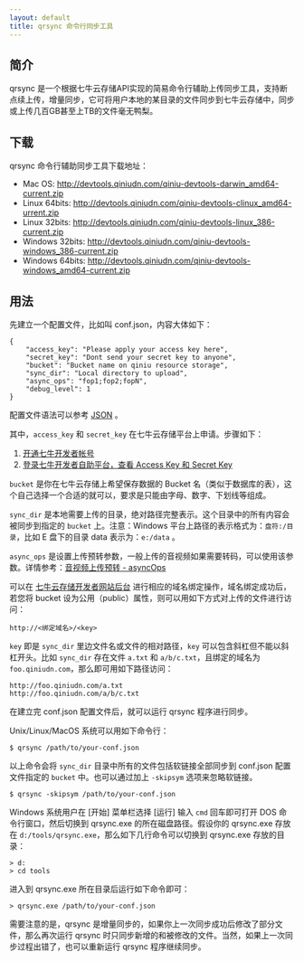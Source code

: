 ```yaml
---
layout: default
title: qrsync 命令行同步工具
---
```



## 简介

qrsync 是一个根据七牛云存储API实现的简易命令行辅助上传同步工具，支持断点续上传，增量同步，它可将用户本地的某目录的文件同步到七牛云存储中，同步或上传几百GB甚至上TB的文件毫无鸭梨。


## 下载

qrsync 命令行辅助同步工具下载地址：

- Mac OS: <http://devtools.qiniudn.com/qiniu-devtools-darwin_amd64-current.zip>
- Linux 64bits: <http://devtools.qiniudn.com/qiniu-devtools-clinux_amd64-urrent.zip>
- Linux 32bits: <http://devtools.qiniudn.com/qiniu-devtools-linux_386-current.zip>
- Windows 32bits: <http://devtools.qiniudn.com/qiniu-devtools-windows_386-current.zip>
- Windows 64bits: <http://devtools.qiniudn.com/qiniu-devtools-windows_amd64-current.zip>

## 用法

先建立一个配置文件，比如叫 conf.json，内容大体如下：

    {
        "access_key": "Please apply your access key here",
        "secret_key": "Dont send your secret key to anyone",
        "bucket": "Bucket name on qiniu resource storage",
        "sync_dir": "Local directory to upload",
        "async_ops": "fop1;fop2;fopN",
        "debug_level": 1
    }

配置文件语法可以参考 [JSON](http://json.org/json-zh.html) 。

其中，`access_key` 和 `secret_key` 在七牛云存储平台上申请。步骤如下：

1. [开通七牛开发者帐号](https://portal-beta.qiniu.com/signup)
2. [登录七牛开发者自助平台，查看 Access Key 和 Secret Key](https://portal-beta.qiniu.com/setting/key)

`bucket` 是你在七牛云存储上希望保存数据的 Bucket 名（类似于数据库的表），这个自己选择一个合适的就可以，要求是只能由字母、数字、下划线等组成。

`sync_dir` 是本地需要上传的目录，绝对路径完整表示。这个目录中的所有内容会被同步到指定的 `bucket` 上。注意：Windows 平台上路径的表示格式为：`盘符:/目录`，比如 E 盘下的目录 data 表示为：`e:/data` 。

`async_ops` 是设置上传预转参数，一般上传的音视频如果需要转码，可以使用该参数。详情参考：[音视频上传预转 - asyncOps](/api/put.html#uploadToken-asyncOps)

可以在 [七牛云存储开发者网站后台](https://portal-beta.qiniu.com/) 进行相应的域名绑定操作，域名绑定成功后，若您将 bucket 设为公用（public）属性，则可以用如下方式对上传的文件进行访问：

    http://<绑定域名>/<key>

`key` 即是 `sync_dir` 里边文件名或文件的相对路径，`key` 可以包含斜杠但不能以斜杠开头。比如 `sync_dir` 存在文件 `a.txt` 和 `a/b/c.txt`，且绑定的域名为 `foo.qiniudn.com`，那么即可用如下路径访问：

    http://foo.qiniudn.com/a.txt
    http://foo.qiniudn.com/a/b/c.txt

在建立完 conf.json 配置文件后，就可以运行 qrsync 程序进行同步。

Unix/Linux/MacOS 系统可以用如下命令行：

    $ qrsync /path/to/your-conf.json


以上命令会将 `sync_dir` 目录中所有的文件包括软链接全部同步到 conf.json 配置文件指定的 `bucket` 中。也可以通过加上 `-skipsym` 选项来忽略软链接。

    $ qrsync -skipsym /path/to/your-conf.json

Windows 系统用户在 [开始] 菜单栏选择 [运行] 输入 `cmd` 回车即可打开 DOS 命令行窗口，然后切换到 qrsync.exe 的所在磁盘路径。假设你的 qrsync.exe 存放在 `d:/tools/qrsync.exe`，那么如下几行命令可以切换到 qrsync.exe 存放的目录：

    > d:
    > cd tools

进入到 qrsync.exe 所在目录后运行如下命令即可：

    > qrsync.exe /path/to/your-conf.json

需要注意的是，qrsync 是增量同步的，如果你上一次同步成功后修改了部分文件，那么再次运行 qrsync 时只同步新增的和被修改的文件。当然，如果上一次同步过程出错了，也可以重新运行 qrsync 程序继续同步。

